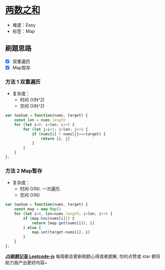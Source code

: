 # [两数之和](https://leetcode-cn.com/problems/two-sum/)

- 难度：Easy
- 标签：Map

## 刷题思路

- [x] 双重遍历
- [x] Map暂存

### 方法 1 双重遍历

- 复杂度：
    - 时间 O(N^2)
    - 空间 O(N^2)

``` js
var twoSum = function(nums, target) {
    const len = nums.length
    for (let i=0; i<len; i++) {
        for (let j=i+1; j<len; j++) {
            if (nums[i] + nums[j]===target) {
                return [i, j]
            }
        }
    }
};
```

### 方法 2 Map暂存

- 复杂度：
    - 时间 O(N). 一次遍历.
    - 空间 O(N)

``` js
var twoSum = function(nums, target) {
    const map = new Map()
    for (let i=0, len=nums.length; i<len; i++) {
        if (map.has(nums[i])) {
            return [map.get(nums[i]), i]
        } else {
            map.set(target-nums[i], i)
        }
    }
};
```

**[JS刷题记录 Leetcode-js](https://github.com/Nodreame/leetcode-js)** 每周都会更新刷题心得或者题解, 你的点赞或 star 都将助力我产出更好内容~
